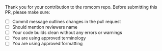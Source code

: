 Thank you for your contribution to the romcom repo. 
Before submitting this PR, please make sure:

- [ ] Commit message outlines changes in the pull request
- [ ] Should mention reviewers name
- [ ] Your code builds clean without any errors or warnings
- [ ] You are using approved terminology
- [ ] You are using approved formatting
